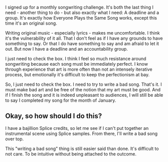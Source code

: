 
I signed up for a monthly songwriting challenge. It's both the last thing I need - another thing to do - but also exactly what I need: A deadline and a group. 
It's exactly how Everyone Plays the Same Song works, except this time it's an original song. 

Writing original music - especially lyrics - makes me uncomfortable. I think it's the vulnerability of it all. That I don't feel as if I have any grounds to have something to say. Or that I do have something to say and am afraid to let it out. But now I have a deadline and an accountability group. 

I just need to check the box. I think I feel so much resistance around songwriting because each song must be immediately perfect. I know through experience that art is more often than not an intensely iterative process, but emotionally it's difficult to keep the perfectionism at bay. 

So, I just need to check the box. I need to try to write a bad song. 
That's it. I must make bad art and be free of the notion that my art must be good. And if I finish the song and it is indeed unpleasant to audiences, I will still be able to say I completed my song for the month of January. 

## Okay, so how should I do this? 
I have a bajillion Splice credits, so let me see if I can't put together an instrumental scene using Splice samples. From there, I'll write a bad song over top. 

This "writing a bad song" thing is still easier said than done. It's difficult to not care. To be intuitive without being attached to the outcome. 